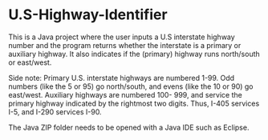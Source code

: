 # U.S-Highway-Identifier
This is a Java project where the user inputs a U.S interstate highway number and the program returns whether the interstate is a primary or auxiliary highway. It also indicates if the (primary) highway runs north/south or east/west.


Side note: Primary U.S. interstate highways are numbered 1-99. Odd numbers (like the 5 or 95) go
north/south, and evens (like the 10 or 90) go east/west. Auxiliary highways are numbered 100-
999, and service the primary highway indicated by the rightmost two digits. Thus, I-405 services
I-5, and I-290 services I-90.

The Java ZIP folder needs to be opened with a Java IDE such as Eclipse.
